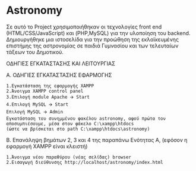 # Astronomy
Σε αυτό το Project χρησιμοποιήθηκαν οι τεχνολογίες front end (HTML/CSS/JavaScript) και (PHP,MySQL) για την υλοποίηση του backend. 
Δημιουργήθηκε μια ιστοσελίδα για την προώθηση της εκλαϊκευμένης επιστήμης της αστρονομίας σε παιδιά Γυμνασίου και των τελευταίων τάξεων του Δημοτικού.

ΟΔΗΓΙΕΣ ΕΓΚΑΤΑΣΤΑΣΗΣ ΚΑΙ ΛΕΙΤΟΥΡΓΙΑΣ

Α. ΟΔΗΓΙΕΣ ΕΓΚΑΤΑΣΤΑΣΗΣ ΕΦΑΡΜΟΓΗΣ

    1.Εγκατάσταση της εφαρμογής XAMPP
    2.Άνοιγμα ΧΑΜPP control panel
    3.Επιλογή module Apache 🡪 Start
    4.Eπιλογή ΜySQL 🡪 Start
    Επιλογή ΜySQL 🡪 Admin
    Εγκατάσταση του συνημμένου φακέλου astronomy, αφού πρώτα τον αποσυμπιέσουμε, μέσα στον φάκελο C:\xampp\htdocs 
    (ώστε να βρίσκεται στο path C:\xampp\htdocs\astronomy)

B. Επανάληψη βημάτων 2, 3 και 4 της παραπάνω Ενότητας Α, (εφόσον η εφαρμογή XAMPP είναι κλειστή)

    1.Άνοιγμα νέου παραθύρου (νέας σελίδας) browser
    2.Εισαγωγή διεύθυνσης http://localhost/astronomy/index.html


